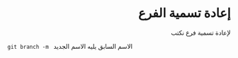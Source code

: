 <div dir="rtl">

# إعادة تسمية الفرع

لإعادة تسمية فرع نكتب 

<div>
<div dir="ltr">

`git branch -m ` الاسم السابق يليه الاسم الجديد

<div>